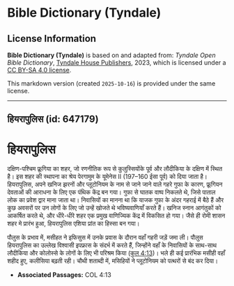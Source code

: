 # Bible Dictionary (Tyndale)

## License Information

**Bible Dictionary (Tyndale)** is based on and adapted from: _Tyndale Open Bible Dictionary_, [Tyndale House Publishers](https://tyndaleopenresources.com/), 2023, which is licensed under a [CC BY-SA 4.0 license](https://creativecommons.org/licenses/by-sa/4.0/legalcode.en).

This markdown version (created `2025-10-16`) is provided under the same license.



--------------------------------

## हियरापुलिस (id: 647179)

हियरापुलिस
==========

दक्षिण\-पश्चिम फ्रूगिया का शहर, जो रणनीतिक रूप से कुलुस्सियोंके पूर्व और लौदीकिया के दक्षिण में स्थित है। इस शहर की स्थापना का श्रेय पेरगामुम के यूमेनेस II (197–160 ईसा पूर्व) को दिया जाता है। हियरापुलिस, अपने खनिज झरनों और प्लूटोनियम के नाम से जाने जाने वाले गहरे गुफा के कारण, फ्रूगियन देवताओं की आराधना के लिए एक पंथिक केंद्र बन गया। गुफा से घातक वाष्प निकलते थे, जिसे पाताल लोक का प्रवेश द्वार माना जाता था। निवासियों का मानना था कि याजक गुफा के अंदर गहराई में बैठे हैं और कुछ अवसरों पर उन लोगों के लिए जो उन्हें खोजते थे भविष्यवाणियाँ करते हैं। खनिज स्नान आगंतुकों को आकर्षित करते थे, और धीरे\-धीरे शहर एक प्रमुख वाणिज्यिक केंद्र में विकसित हो गया। जैसे ही रोमी शासन शहर मे प्रारंभ हुआ, हियरापुलिस एशिया प्रांत का हिस्सा बन गया।

पौलुस के प्रभाव में, मसीहत ने इफिसुस में उनके प्रवास के दौरान वहाँ गहरी जड़ें जमा ली। पौलुस हियरापुलिस का उल्लेख विश्वासी इपफ्रास के संदर्भ में करते हैं, जिन्होंने वहाँ के निवासियों के साथ\-साथ लौदीकिया और कोलोस्से के लोगों के लिए भी परिश्रम किया ([कुल 4:13](https://ref.ly/Col4:13))। भले ही कई प्रारंभिक मसीही वहाँ शहीद हुए, कलीसिया बढ़ती रही। चौथी शताब्दी में, मसिहियों ने प्लूटोनियम को पत्थरों से बंद कर दिया।

* **Associated Passages:** COL 4:13

